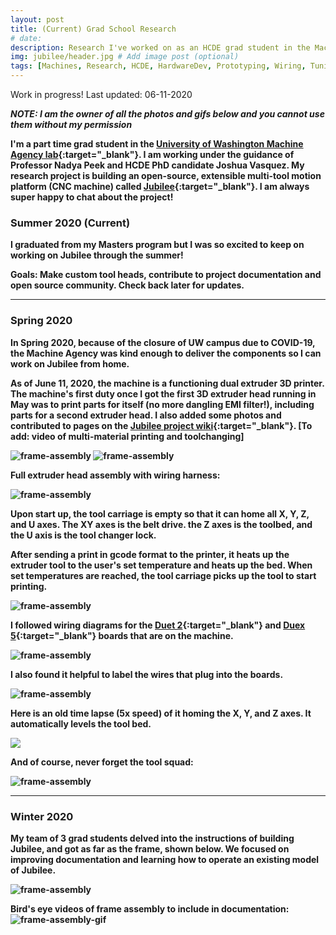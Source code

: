 ```yaml
---
layout: post
title: (Current) Grad School Research
# date: 
description: Research I've worked on as an HCDE grad student in the Machine Agency lab at the University of Washington. # Add post description (optional)
img: jubilee/header.jpg # Add image post (optional)
tags: [Machines, Research, HCDE, HardwareDev, Prototyping, Wiring, Tuning, Testing] # add tag
---
```


Work in progress! Last updated: 06-11-2020

<b>***NOTE: I am the owner of all the photos and gifs below and you cannot use them without my permission***<b>

I'm a part time grad student in the [<b>University of Washington Machine Agency lab</b>](https://depts.washington.edu/machines/){:target="_blank"}.  I am working under the guidance of Professor Nadya Peek and HCDE PhD candidate Joshua Vasquez.  My research project is building an open-source, extensible multi-tool motion platform (CNC machine) called [<b>Jubilee</b>](https://www.jubilee3d.com){:target="_blank"}. I am always super happy to chat about the project!

### Summer 2020 (Current)

I graduated from my Masters program but I was so excited to keep on working on Jubilee through the summer!

Goals: Make custom tool heads, contribute to project documentation and open source community. Check back later for updates.

------------------------

### Spring 2020

In Spring 2020, because of the closure of UW campus due to COVID-19, the Machine Agency was kind enough to deliver the components so I can work on Jubilee from home.

As of June 11, 2020, the machine is a functioning dual extruder 3D printer. The machine's first duty once I got the first 3D extruder head running in May was to print parts for itself (no more dangling EMI filter!), including parts for a second extruder head. I also added some photos and contributed to pages on the [<b>Jubilee project wiki</b>](https://www.jubilee3d.com){:target="_blank"}. [To add: video of multi-material printing and toolchanging]

![frame-assembly]({{site.baseurl}}/assets/img/jubilee/jubilee-spring2020.jpg)
![frame-assembly]({{site.baseurl}}/assets/img/jubilee/jubilee-firstparts.jpg)

Full extruder head assembly with wiring harness:

![frame-assembly]({{site.baseurl}}/assets/img/jubilee/extruder-harness.jpg)

Upon start up, the tool carriage is empty so that it can home all X, Y, Z, and U axes. The XY axes is the belt drive. the Z axes is the toolbed, and the U axis is the tool changer lock.

After sending a print in gcode format to the printer, it heats up the extruder tool to the user's set temperature and heats up the bed. When set temperatures are reached, the tool carriage picks up the tool to start printing. 

![frame-assembly]({{site.baseurl}}/assets/img/jubilee/single-toolchanging.gif)

I followed wiring diagrams for the [<b>Duet 2</b>](https://duet3d.dozuki.com/Wiki/Duet_Wiring_Diagrams/){:target="_blank"} and [<b>Duex 5</b>](https://duet3d.dozuki.com/Wiki/Duex_wiring_diagrams/){:target="_blank"} boards that are on the machine.

![frame-assembly]({{site.baseurl}}/assets/img/jubilee/jubilee-05022020.jpg)

I also found it helpful to label the wires that plug into the boards.

![frame-assembly]({{site.baseurl}}/assets/img/jubilee/jubilee-duet-labels.jpg)

Here is an old time lapse (5x speed) of it homing the X, Y, and Z axes. It automatically levels the tool bed.

![]({{site.baseurl}}/assets/img/jubilee/homing.gif)

And of course, never forget the tool squad:

![frame-assembly]({{site.baseurl}}/assets/img/jubilee/tool-squad.jpg)

------------------------

### Winter 2020

My team of 3 grad students delved into the instructions of building Jubilee, and got as far as the frame, shown below.  We focused on improving documentation and learning how to operate an existing model of Jubilee.

![frame-assembly]({{site.baseurl}}/assets/img/jubilee/frame-winter2020.jpg)


Bird's eye videos of frame assembly to include in documentation:
![frame-assembly-gif]({{site.baseurl}}/assets/img/jubilee/frameassembly.gif)